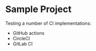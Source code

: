 # Sample Project

Testing a number of CI implementations:

 * GitHub actions
 * CircleCI
 * GitLab CI


